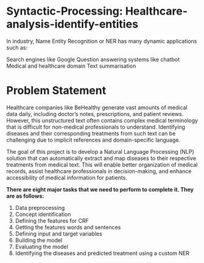 # Syntactic-Processing: Healthcare-analysis-identify-entities
In industry, Name Entity Recognition or NER has many dynamic applications such as:

Search engines like Google
Question answering systems like chatbot
Medical and healthcare domain
Text summarisation

# Problem Statement
Healthcare companies like BeHealthy generate vast amounts of medical data daily, including doctor’s notes, prescriptions, and patient reviews. However, this unstructured text often contains complex medical terminology that is difficult for non-medical professionals to understand. Identifying diseases and their corresponding treatments from such text can be challenging due to implicit references and domain-specific language.

The goal of this project is to develop a Natural Language Processing (NLP) solution that can automatically extract and map diseases to their respective treatments from medical text. This will enable better organization of medical records, assist healthcare professionals in decision-making, and enhance accessibility of medical information for patients.

**There are eight major tasks that we need to perform to complete it. They are as follows:**

1. Data preprocessing
2. Concept identification
3. Defining the features for CRF
4. Getting the features words and sentences
5. Defining input and target variables
6. Building the model
7. Evaluating the model
8. Identifying the diseases and predicted treatment using a custom NER
